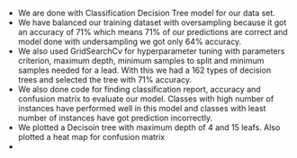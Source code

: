 * We are done with Classification Decision Tree model for our data set.
* We have balanced our training dataset with oversampling because it got an accuracy of 71% which means 71% of our predictions are correct 
  and model done with undersampling we got only 64% accuracy.
* We also used GridSearchCv for hyperparameter tuning with parameters criterion, maximum depth, minimum samples to split and minimum samples 
  needed for a lead. With this we had a 162 types of decision trees and selected the tree with 71% accuracy.
* We also done code for finding classification report, accuracy and confusion matrix to evaluate our model. Classes with high number of 
  instances have performed well in this model and classes with least number of instances have got prediction incorrectly. 
* We plotted a Decisoin tree with maximum depth of 4 and 15 leafs. Also plotted a heat map for confusion matrix
* 
